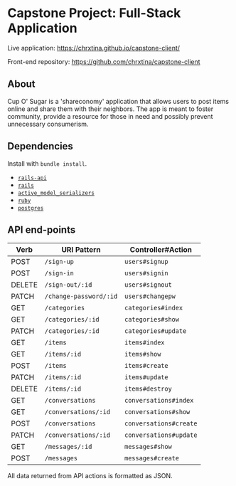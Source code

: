 # Capstone Project: Full-Stack Application

Live application: https://chrxtina.github.io/capstone-client/

Front-end repository: https://github.com/chrxtina/capstone-client

## About

Cup O' Sugar is a 'shareconomy' application that allows users to post items online and share them with their neighbors. The app is meant to foster community, provide a resource for those in need and possibly prevent unnecessary consumerism.

## Dependencies

Install with `bundle install`.

-   [`rails-api`](https://github.com/rails-api/rails-api)
-   [`rails`](https://github.com/rails/rails)
-   [`active_model_serializers`](https://github.com/rails-api/active_model_serializers)
-   [`ruby`](https://www.ruby-lang.org/en/)
-   [`postgres`](http://www.postgresql.org)

## API end-points

| Verb   | URI Pattern            | Controller#Action     |
| ----   | -----------            | -----------------     |
| POST   | `/sign-up`             | `users#signup`        |
| POST   | `/sign-in`             | `users#signin`        |
| DELETE | `/sign-out/:id`        | `users#signout`       |
| PATCH  | `/change-password/:id` | `users#changepw`      |
| GET    | `/categories`		      | `categories#index`    |
| GET    | `/categories/:id`	    | `categories#show`     |
| PATCH  | `/categories/:id`	    | `categories#update`   |
| GET    | `/items`		            | `items#index`         |
| GET    | `/items/:id`           | `items#show`          |
| POST   | `/items`               | `items#create`        |
| PATCH  | `/items/:id`           | `items#update`        |
| DELETE | `/items/:id`           | `items#destroy`       |
| GET    | `/conversations`       | `conversations#index` |
| GET    | `/conversations/:id`   | `conversations#show`  |
| POST   | `/conversations`       | `conversations#create`|
| PATCH  | `/conversations/:id`   | `conversations#update`|
| GET    | `/messages/:id`        | `messages#show`       |
| POST   | `/messages`            | `messages#create`     |

All data returned from API actions is formatted as JSON.
